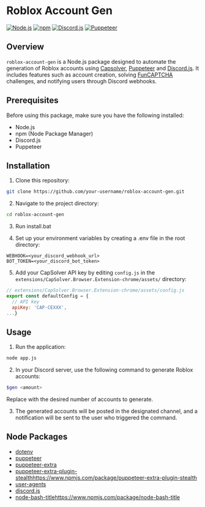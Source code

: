# Roblox Account Gen

[![Node.js](https://img.shields.io/badge/Node.js-v14.0.0-green.svg)](https://nodejs.org/)
[![npm](https://img.shields.io/badge/npm-v6.0.0-red.svg)](https://www.npmjs.com/)
[![Discord.js](https://img.shields.io/badge/Discord.js-v13.0.0-purple.svg)](https://discord.js.org/)
[![Puppeteer](https://img.shields.io/badge/Puppeteer-v10.0.0-yellow.svg)](https://pptr.dev/)

## Overview
`roblox-account-gen` is a Node.js package designed to automate the generation of Roblox accounts using [Capsolver](https://www.capsolver.com/), [Puppeteer](https://pptr.dev/) and [Discord.js](https://discord.js.org/). It includes features such as account creation, solving [FunCAPTCHA](https://www.arkoselabs.com/) challenges, and notifying users through Discord webhooks.

## Prerequisites
Before using this package, make sure you have the following installed:

- Node.js
- npm (Node Package Manager)
- Discord.js
- Puppeteer

## Installation
1. Clone this repository:

```bash
git clone https://github.com/your-username/roblox-account-gen.git
```

2. Navigate to the project directory:
```bash
cd roblox-account-gen
```

3. Run install.bat

4. Set up your environment variables by creating a .env file in the root directory:
```env
WEBHOOK=<your_discord_webhook_url>
BOT_TOKEN=<your_discord_bot_token>
```

5. Add your CapSolver API key by editing `config.js` in the `extensions/CapSolver.Browser.Extension-chrome/assets/` directory:
```js
// extensions/CapSolver.Browser.Extension-chrome/assets/config.js
export const defaultConfig = {
  // API key
  apiKey: 'CAP-CEXXX',
...}
```

## Usage
1. Run the application:
```bash
node app.js
```

2. In your Discord server, use the following command to generate Roblox accounts:
```bash
$gen <amount>
```
Replace <amount> with the desired number of accounts to generate.

3. The generated accounts will be posted in the designated channel, and a notification will be sent to the user who triggered the command.

## Node Packages
- [dotenv](https://www.npmjs.com/package/dotenv)
- [puppeteer](https://www.npmjs.com/package/puppeteer)
- [puppeteer-extra](https://www.npmjs.com/package/puppeteer-extra)
- [puppeteer-extra-plugin-stealth](https://www.npmjs.com/package/puppeteer-extra-plugin-stealth)https://www.npmjs.com/package/puppeteer-extra-plugin-stealth
- [user-agents](https://www.npmjs.com/package/user-agents)
- [discord.js](https://www.npmjs.com/package/discord.js)
- [node-bash-title](https://www.npmjs.com/package/node-bash-title)https://www.npmjs.com/package/node-bash-title
